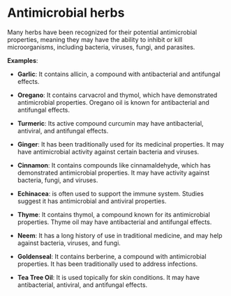[//]: # (source: ?)
[//]: # (tags: antimicrobials herbals)

# Antimicrobial herbs

Many herbs have been recognized for their potential antimicrobial properties, meaning they may have the ability to inhibit or kill microorganisms, including bacteria, viruses, fungi, and parasites.

**Examples**:

* **Garlic**: It contains allicin, a compound with antibacterial and antifungal effects.

* **Oregano**: It contains carvacrol and thymol, which have demonstrated antimicrobial properties. Oregano oil is known for antibacterial and antifungal effects.

* **Turmeric**: Its active compound curcumin may have antibacterial, antiviral, and antifungal effects.

* **Ginger**: It has been traditionally used for its medicinal properties. It may have antimicrobial activity against certain bacteria and viruses.

* **Cinnamon**: It contains compounds like cinnamaldehyde, which has demonstrated antimicrobial properties. It may have activity against bacteria, fungi, and viruses.

* **Echinacea**: is often used to support the immune system. Studies suggest it has antimicrobial and antiviral properties.

* **Thyme**: It contains thymol, a compound known for its antimicrobial properties. Thyme oil may have antibacterial and antifungal effects.

* **Neem**: It has a long history of use in traditional medicine, and may help against bacteria, viruses, and fungi.

* **Goldenseal**: It contains berberine, a compound with antimicrobial properties. It has been traditionally used to address infections.

* **Tea Tree Oil**: It is used topically for skin conditions. It may have antibacterial, antiviral, and antifungal effects.
